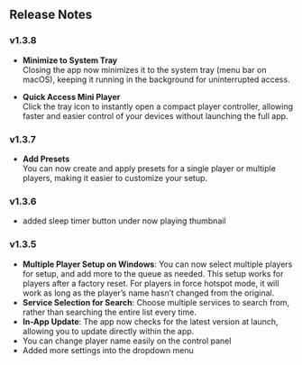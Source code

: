 ## Release Notes

### v1.3.8
- **Minimize to System Tray**  
  Closing the app now minimizes it to the system tray (menu bar on macOS), keeping it running in the background for uninterrupted access.  

- **Quick Access Mini Player**  
  Click the tray icon to instantly open a compact player controller, allowing faster and easier control of your devices without launching the full app.  

### v1.3.7
- **Add Presets**  
  You can now create and apply presets for a single player or multiple players, making it easier to customize your setup.  

### v1.3.6
- added sleep timer button under now playing thumbnail

### v1.3.5
- **Multiple Player Setup on Windows**: You can now select multiple players for setup, and add more to the queue as needed. This setup works for players after a factory reset. For players in force hotspot mode, it will work as long as the player’s name hasn’t changed from the original.
- **Service Selection for Search**: Choose multiple services to search from, rather than searching the entire list every time.
- **In-App Update**: The app now checks for the latest version at launch, allowing you to update directly within the app.
- You can change player name easily on the control panel
- Added more settings into the dropdown menu
